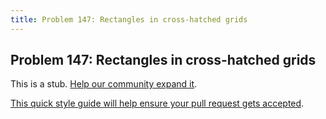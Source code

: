 ```yaml
---
title: Problem 147: Rectangles in cross-hatched grids
---
```

## Problem 147: Rectangles in cross-hatched grids

This is a stub. <a href='https://github.com/freecodecamp/guides/tree/master/src/pages/certifications/coding-interview-prep/project-euler/problem-147-rectangles-in-cross-hatched-grids/index.md' target='_blank' rel='nofollow'>Help our community expand it</a>.

<a href='https://github.com/freecodecamp/guides/blob/master/README.md' target='_blank' rel='nofollow'>This quick style guide will help ensure your pull request gets accepted</a>.

<!-- The article goes here, in GitHub-flavored Markdown. Feel free to add YouTube videos, images, and CodePen/JSBin embeds  -->
